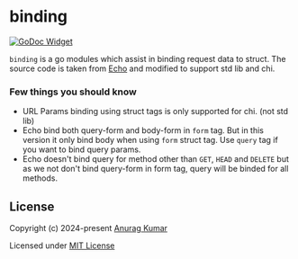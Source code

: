 # binding

[![GoDoc Widget]][GoDoc]

`binding` is a go modules which assist in binding request data to struct. The source code is taken from [Echo](https://github.com/labstack/echo) and modified to support std lib and chi.

### Few things you should know

-   URL Params binding using struct tags is only supported for chi. (not std lib)
-   Echo bind both query-form and body-form in `form` tag. But in this version it only bind body when using `form` struct tag. Use `query` tag if you want to bind query params.
-   Echo doesn't bind query for method other than `GET`, `HEAD` and `DELETE` but as we not don't bind query-form in form tag, query will be binded for all methods.

## License

Copyright (c) 2024-present [Anurag Kumar](https://github.com/anuragkumar19)

Licensed under [MIT License](./LICENSE)

[GoDoc]: https://pkg.go.dev/github.com/anuragkumar19/binding
[GoDoc Widget]: https://godoc.org/github.com/anuragkumar19/binding?status.svg
